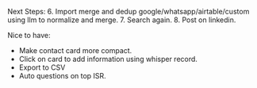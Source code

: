 
Next Steps:
6. Import merge and dedup google/whatsapp/airtable/custom using llm to normalize and merge.
7. Search again.
8. Post on linkedin.


Nice to have:
- Make contact card more compact.
- Click on card to add information using whisper record.
- Export to CSV
- Auto questions on top ISR.